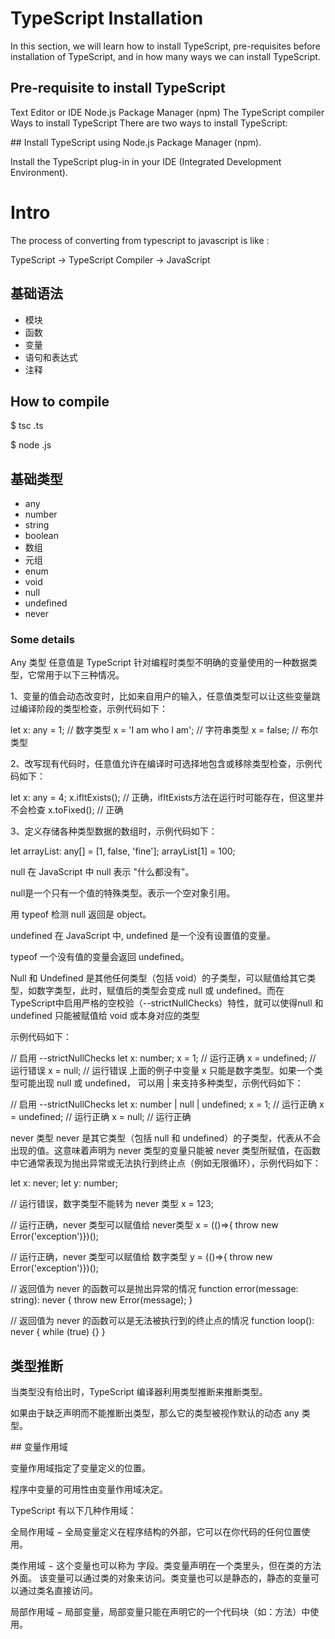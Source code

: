 # TypeScript Installation

In this section, we will learn how to install TypeScript, pre-requisites before installation of TypeScript, and in how many ways we can install TypeScript.

## Pre-requisite to install TypeScript

Text Editor or IDE
Node.js Package Manager (npm)
The TypeScript compiler
Ways to install TypeScript
There are two ways to install TypeScript:

## Install TypeScript using Node.js Package Manager (npm).

Install the TypeScript plug-in in your IDE (Integrated Development Environment).

# Intro

The process of converting from typescript to javascript is like :

TypeScript -> TypeScript Compiler -> JavaScript

## 基础语法

- 模块
- 函数
- 变量
- 语句和表达式
- 注释

## How to compile

$ tsc .ts

$ node .js

## 基础类型

- any
- number
- string
- boolean
- 数组
- 元组
- enum
- void
- null
- undefined
- never

### Some details

Any 类型
任意值是 TypeScript 针对编程时类型不明确的变量使用的一种数据类型，它常用于以下三种情况。

1、变量的值会动态改变时，比如来自用户的输入，任意值类型可以让这些变量跳过编译阶段的类型检查，示例代码如下：

let x: any = 1;    // 数字类型
x = 'I am who I am';    // 字符串类型
x = false;    // 布尔类型

2、改写现有代码时，任意值允许在编译时可选择地包含或移除类型检查，示例代码如下：

let x: any = 4;
x.ifItExists();    // 正确，ifItExists方法在运行时可能存在，但这里并不会检查
x.toFixed();    // 正确

3、定义存储各种类型数据的数组时，示例代码如下：

let arrayList: any[] = [1, false, 'fine'];
arrayList[1] = 100;

null
在 JavaScript 中 null 表示 "什么都没有"。

null是一个只有一个值的特殊类型。表示一个空对象引用。

用 typeof 检测 null 返回是 object。

undefined
在 JavaScript 中, undefined 是一个没有设置值的变量。

typeof 一个没有值的变量会返回 undefined。

Null 和 Undefined 是其他任何类型（包括 void）的子类型，可以赋值给其它类型，如数字类型，此时，赋值后的类型会变成 null 或 undefined。而在TypeScript中启用严格的空校验（--strictNullChecks）特性，就可以使得null 和 undefined 只能被赋值给 void 或本身对应的类型

示例代码如下：

// 启用 --strictNullChecks
let x: number;
x = 1; // 运行正确
x = undefined;    // 运行错误
x = null;    // 运行错误
上面的例子中变量 x 只能是数字类型。如果一个类型可能出现 null 或 undefined， 可以用 | 来支持多种类型，示例代码如下：

// 启用 --strictNullChecks
let x: number | null | undefined;
x = 1; // 运行正确
x = undefined;    // 运行正确
x = null;    // 运行正确

never 类型
never 是其它类型（包括 null 和 undefined）的子类型，代表从不会出现的值。这意味着声明为 never 类型的变量只能被 never 类型所赋值，在函数中它通常表现为抛出异常或无法执行到终止点（例如无限循环），示例代码如下：

let x: never;
let y: number;

// 运行错误，数字类型不能转为 never 类型
x = 123;

// 运行正确，never 类型可以赋值给 never类型
x = (()=>{ throw new Error('exception')})();

// 运行正确，never 类型可以赋值给 数字类型
y = (()=>{ throw new Error('exception')})();

// 返回值为 never 的函数可以是抛出异常的情况
function error(message: string): never {
    throw new Error(message);
}

// 返回值为 never 的函数可以是无法被执行到的终止点的情况
function loop(): never {
    while (true) {}
}


## 类型推断

当类型没有给出时，TypeScript 编译器利用类型推断来推断类型。

如果由于缺乏声明而不能推断出类型，那么它的类型被视作默认的动态 any 类型。

## 变量作用域

变量作用域指定了变量定义的位置。

程序中变量的可用性由变量作用域决定。

TypeScript 有以下几种作用域：

全局作用域 − 全局变量定义在程序结构的外部，它可以在你代码的任何位置使用。

类作用域 − 这个变量也可以称为 字段。类变量声明在一个类里头，但在类的方法外面。 该变量可以通过类的对象来访问。类变量也可以是静态的，静态的变量可以通过类名直接访问。

局部作用域 − 局部变量，局部变量只能在声明它的一个代码块（如：方法）中使用。
